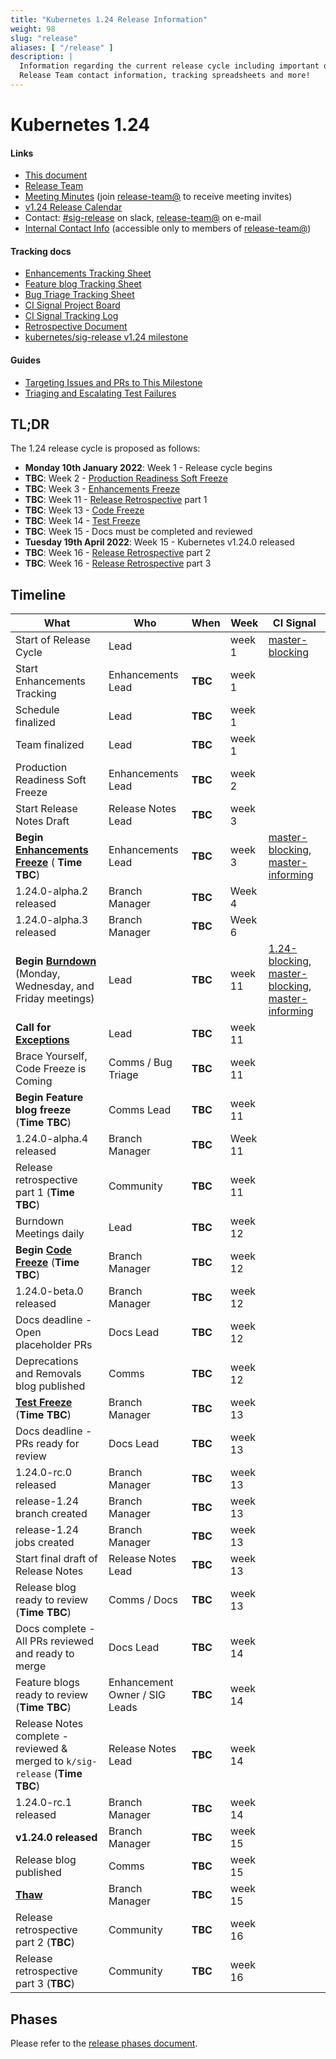 ```yaml
---
title: "Kubernetes 1.24 Release Information"
weight: 98
slug: "release"
aliases: [ "/release" ]
description: |
  Information regarding the current release cycle including important dates,
  Release Team contact information, tracking spreadsheets and more!
---
```


# Kubernetes 1.24

#### Links

* [This document](https://git.k8s.io/sig-release/releases/release-1.24/README.md)
* [Release Team](https://github.com/kubernetes/sig-release/blob/master/releases/release-1.24/release-team.md)
* [Meeting Minutes](http://bit.ly/k8s124-releasemtg) (join [release-team@] to receive meeting invites)
* [v1.24 Release Calendar][k8s124-calendar]
* Contact: [#sig-release] on slack, [release-team@] on e-mail
* [Internal Contact Info] (accessible only to members of [release-team@])

#### Tracking docs

* [Enhancements Tracking Sheet](https://bit.ly/k8s124-enhancements)
* [Feature blog Tracking Sheet](http://bit.ly/k8s124-feature-blog)
* [Bug Triage Tracking Sheet](https://bit.ly/124-bug-triage-tracking)
* [CI Signal Project Board](https://github.com/orgs/kubernetes/projects/11)
* [CI Signal Tracking Log](https://docs.google.com/spreadsheets/d/1ns94ZAH4PIvzhpwU1SGPyl9ek_p4-_Be/)
* [Retrospective Document][Retrospective Document]
* [kubernetes/sig-release v1.24 milestone](https://github.com/kubernetes/kubernetes/milestone/56)

#### Guides

* [Targeting Issues and PRs to This Milestone](https://git.k8s.io/community/contributors/devel/sig-release/release.md)
* [Triaging and Escalating Test Failures](https://git.k8s.io/community/contributors/devel/sig-testing/testing.md#troubleshooting-a-failure)

## TL;DR

The 1.24 release cycle is proposed as follows:

- **Monday 10th January 2022**: Week 1 - Release cycle begins
- **TBC**: Week 2 - [Production Readiness Soft Freeze](https://groups.google.com/g/kubernetes-sig-architecture/c/a6_y81N49aQ)
- **TBC**: Week 3 - [Enhancements Freeze](../release_phases.md#enhancements-freeze)
- **TBC**: Week 11 - [Release Retrospective][Retrospective Document] part 1
- **TBC**: Week 13 - [Code Freeze](../release_phases.md#code-freeze)
- **TBC**: Week 14 - [Test Freeze](../release_phases.md#test-freeze)
- **TBC**: Week 15 - Docs must be completed and reviewed
- **Tuesday 19th April 2022**: Week 15 - Kubernetes v1.24.0 released
- **TBC**: Week 16 - [Release Retrospective][Retrospective Document] part 2
- **TBC**: Week 16 - [Release Retrospective][Retrospective Document] part 3

## Timeline

| **What** | **Who** | **When** | **Week** | **CI Signal** |
|---|---|-------|---|---|
| Start of Release Cycle | Lead | | week 1 | [master-blocking] |
| Start Enhancements Tracking | Enhancements Lead | **TBC** | week 1 | |
| Schedule finalized | Lead | **TBC** | week 1 | |
| Team finalized | Lead | **TBC** | week 1 | |
| Production Readiness Soft Freeze | Enhancements Lead | **TBC** | week 2 | |
| Start Release Notes Draft | Release Notes Lead | **TBC** | week 3 | |
| **Begin [Enhancements Freeze]** ( **Time TBC**) | Enhancements Lead | **TBC** | week 3 | [master-blocking], [master-informing] |
| 1.24.0-alpha.2 released | Branch Manager | **TBC** | Week 4 | |
| 1.24.0-alpha.3 released | Branch Manager | **TBC** | Week 6 | |
| **Begin [Burndown]** (Monday, Wednesday, and Friday meetings) | Lead | **TBC** | week 11 | [1.24-blocking], [master-blocking], [master-informing] |
| **Call for [Exceptions][Exception]** | Lead | **TBC** | week 11 | |
| Brace Yourself, Code Freeze is Coming | Comms / Bug Triage | **TBC** | week 11 | |
| **Begin Feature blog freeze** (**Time TBC**) | Comms Lead | **TBC** | week 11 | |
| 1.24.0-alpha.4 released | Branch Manager | **TBC** | Week 11 | |
| Release retrospective part 1 (**Time TBC**) | Community | **TBC** | week 11 | |
| Burndown Meetings daily| Lead | **TBC** | week 12 | |
| **Begin [Code Freeze]** (**Time TBC**) | Branch Manager | **TBC** | week 12 | |
| 1.24.0-beta.0 released | Branch Manager | **TBC** | week 12 | |
| Docs deadline - Open placeholder PRs | Docs Lead | **TBC** | week 12 | |
| Deprecations and Removals blog published | Comms | **TBC** | week 12 | |
| **[Test Freeze]** (**Time TBC**) | Branch Manager | **TBC** | week 13 | |
| Docs deadline - PRs ready for review | Docs Lead | **TBC** | week 13 | |
| 1.24.0-rc.0 released | Branch Manager | **TBC** | week 13 | |
| release-1.24 branch created | Branch Manager | **TBC** | week 13 | |
| release-1.24 jobs created | Branch Manager | **TBC** | week 13 | |
| Start final draft of Release Notes | Release Notes Lead | **TBC** | week 13 | |
| Release blog ready to review (**Time TBC**) | Comms / Docs | **TBC** | week 13 | |
| Docs complete - All PRs reviewed and ready to merge | Docs Lead | **TBC** | week 14 | |
| Feature blogs ready to review (**Time TBC**)| Enhancement Owner / SIG Leads | **TBC** | week 14 | |
| Release Notes complete - reviewed & merged to `k/sig-release` (**Time TBC**) | Release Notes Lead | **TBC** | week 14 | |
| 1.24.0-rc.1 released | Branch Manager | **TBC** | week 14 | |
| **v1.24.0 released** | Branch Manager | **TBC** | week 15 | |
| Release blog published | Comms | **TBC** | week 15 | |
| **[Thaw]** | Branch Manager | **TBC** | week 15 | |
| Release retrospective part 2 (**TBC**) | Community | **TBC** | week 16 | |
| Release retrospective part 3 (**TBC**) | Community | **TBC** | week 16 | |

## Phases

Please refer to the [release phases document](../release_phases.md).

[k8s124-calendar]: https://bit.ly/k8s-release-cal
[Internal Contact Info]: https://bit.ly/k8s124-contacts
[Retrospective Document]: https://bit.ly/k8s124-retro

[Enhancements Freeze]: ../release_phases.md#enhancements-freeze
[Burndown]: ../release_phases.md#burndown
[Code Freeze]: ../release_phases.md#code-freeze
[Exception]: ../release_phases.md#exceptions
[Thaw]: ../release_phases.md#thaw
[Test Freeze]: ../release_phases.md#test-freeze

[release-team@]: https://groups.google.com/a/kubernetes.io/g/release-team
[kubernetes-sig-release@]: https://groups.google.com/forum/#!forum/kubernetes-sig-release
[#sig-release]: https://kubernetes.slack.com/messages/sig-release/
[kubernetes-release-calendar]: https://bit.ly/k8s-release-cal
[kubernetes/kubernetes]: https://github.com/kubernetes/kubernetes

[master-blocking]: https://testgrid.k8s.io/sig-release-master-blocking#Summary
[master-informing]: https://testgrid.k8s.io/sig-release-master-informing#Summary
[1.24-blocking]: https://testgrid.k8s.io/sig-release-1.24-blocking#Summary

[exception requests]: ../EXCEPTIONS.md
[release phases document]: ../release_phases.md

